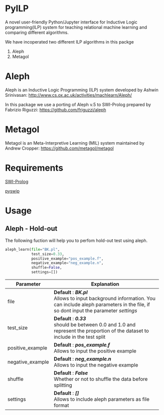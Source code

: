 # PyILP
A novel user-friendly Python/Jupyter interface for Inductive Logic programming(ILP)  system for teaching relational machine learning and comparing different algorithms.

We have incoperated two different ILP algorithms in this packge
1) Aleph
2) Metagol

# Aleph
Aleph is an Inductive Logic Programming (ILP) system developed by Ashwin Srinivasan: http://www.cs.ox.ac.uk/activities/machlearn/Aleph/

In this package we use a porting of Aleph v.5 to SWI-Prolog prepared by Fabrizio Riguzzi: https://github.com/friguzzi/aleph

# Metagol
Metagol is an Meta-Interpretive Learning (MIL) system maintained by Andrew Cropper: https://github.com/metagol/metagol

# Requirements
[SWI-Prolog](https://www.swi-prolog.org/)

[pyswip](https://pypi.org/project/pyswip/)

# Usage
## Aleph - Hold-out
The following fuction will help you to perfom hold-out test using aleph.

```python
aleph_learn(file="BK.pl", 
            test_size=0.33, 
            positive_example="pos_example.f", 
            negative_example="neg_example.n", 
            shuffle=False, 
            settings=[])
```
| Parameter  | Explanation |
| ------------- | ------------- |
| file  | **Default** : ***BK.pl*** <br> Allows to input background information. You can include aleph parameters in the file, if so dont input the parameter *settings*  |
| test_size  | **Default** : ***0.33*** <br> should be between 0.0 and 1.0 and represent the proportion of the dataset to include in the test split |
| positive_example | **Default** : ***pos_example.f*** <br>  Allows to input the positive example|
| negative_example | **Default** : ***neg_example.n*** <br>  Allows to input the negative example|
|shuffle|**Default** : ***False*** <br> Whether or not to shuffle the data before splitting|
|settings | **Default** : ***[]*** <br>  Allows to include aleph parameters as file format|



